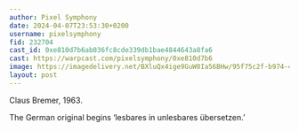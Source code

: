 ```yaml
---
author: Pixel Symphony
date: 2024-04-07T23:53:30+0200
username: pixelsymphony
fid: 232704
cast_id: 0xe810d7b6ab036fc8cde339db1bae4844643a8fa6
cast: https://warpcast.com/pixelsymphony/0xe810d7b6
image: https://imagedelivery.net/BXluQx4ige9GuW0Ia56BHw/95f75c2f-b974-4b85-c29b-c03686b4ae00/original
layout: post
---
```

Claus Bremer, 1963.   
  
The German original begins ‘lesbares in unlesbares übersetzen.’  

<img src='https://imagedelivery.net/BXluQx4ige9GuW0Ia56BHw/95f75c2f-b974-4b85-c29b-c03686b4ae00/original' alt='' referrerpolicy='no-referrer'/>